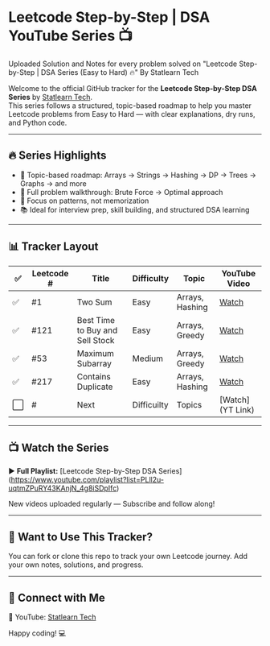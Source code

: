 # Leetcode Step-by-Step | DSA YouTube Series 📺
Uploaded Solution and Notes for every problem solved on "Leetcode Step-by-Step | DSA Series (Easy to Hard) 🔥" By Statlearn Tech

Welcome to the official GitHub tracker for the **Leetcode Step-by-Step DSA Series** by [Statlearn Tech](https://www.youtube.com/@StatlearnTech).  
This series follows a structured, topic-based roadmap to help you master Leetcode problems from Easy to Hard — with clear explanations, dry runs, and Python code.

---

## 🔥 Series Highlights

- 🚀 Topic-based roadmap: Arrays → Strings → Hashing → DP → Trees → Graphs → and more
- 🎯 Full problem walkthrough: Brute Force → Optimal approach
- 🧠 Focus on patterns, not memorization
- 📚 Ideal for interview prep, skill building, and structured DSA learning

---

## 📊 Tracker Layout

| ✅ | Leetcode # | Title |   Difficulty  | Topic | YouTube Video |
|----|------------|-------|---------------|--------|----------------|
| ✅ | #1 | Two Sum | Easy | Arrays, Hashing | [Watch](https://youtu.be/9ZLITqIT5Ds) |
| ✅ | #121 | Best Time to Buy and Sell Stock | Easy | Arrays, Greedy | [Watch](https://youtu.be/bCsatgmc9Do) |
| ✅ | #53 | Maximum Subarray | Medium | Arrays, Greedy | [Watch](https://youtu.be/exM2KFsdXKE) |
| ✅ | #217 | Contains Duplicate | Easy | Arrays, Hashing | [Watch](https://youtu.be/xNP_QlXR9m8) |
| ⬜ | # | Next | Difficuilty | Topics | [Watch](YT Link) |


---

## 📺 Watch the Series

▶️ **Full Playlist:** [Leetcode Step-by-Step DSA Series] (https://www.youtube.com/playlist?list=PLll2u-uqtmZPuRY43KAnjN_4g8iSDpIfc)

New videos uploaded regularly — Subscribe and follow along!

---

## 🧰 Want to Use This Tracker?

You can fork or clone this repo to track your own Leetcode journey. Add your own notes, solutions, and progress.

---

## 🙌 Connect with Me

📌 YouTube: [Statlearn Tech](https://www.youtube.com/@StatlearnTech)  

Happy coding! 💻
